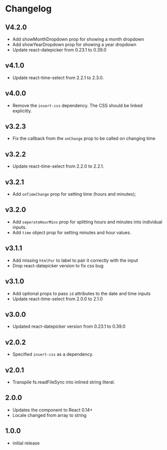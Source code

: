 # Changelog

## V4.2.0
- Add showMonthDropdown prop for showing a month dropdown
- Add showYearDropdown prop for showing a year dropdown
- Update react-datepicker from 0.23.1 to 0.39.0

## v4.1.0
- Update react-time-select from 2.2.1 to 2.3.0.

## v4.0.0
- Remove the `insert-css` dependency. The CSS should be linked explicitly.

## v3.2.3
- Fix the callback from the `onChange` prop to be called on changing time

## v3.2.2
- Update react-time-select from 2.2.0 to 2.2.1.

## v3.2.1
- Add `onTimeChange` prop for setting time (hours and minutes);

## v3.2.0
- Add `seperateHourMins` prop for splitting hours and minutes into individual inputs.
- Add `time` object prop for setting minutes and hour values.

## v3.1.1
- Add missing `htmlFor` to label to pair it correctly with the input
- Drop react-datepicker version to fix css bug

## v3.1.0
- Add optional props to pass `id` attributes to the date and time inputs
- Update react-time-select from 2.0.0 to 2.1.0

## v3.0.0

- Updated react-datepicker version from 0.23.1 to 0.39.0

## v2.0.2

- Specified `insert-css` as a dependency.

## v2.0.1

- Transpile fs.readFileSync into inlined string literal.

## 2.0.0

- Updates the component to React 0.14+
- Locale changed from array to string

## 1.0.0

- initial release
